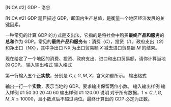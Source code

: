 



[NICA #2] GDP - 洛谷














[NICA #2] GDP
题目描述
GDP，即国内生产总值，是衡量一个地区经济发展的关键因素。

一种常见的计算 GDP 的方式是支出法，它指的是将社会中购买**最终产品和服务**的**总和**作为 GDP。常见的**最终产品和服务**有：消费（$C$），投资（$I$），政府支出（$G$）和净出口（$\mathrm{NX}$），其中净出口 $\mathrm{NX}$ 为出口贸易额 $X$ 减去进口贸易额 $M$ 的结果。

现在给定了一个地区的消费、投资、政府支出、进口和出口贸易额，请你计算当地的 GDP。
输入输出格式
输入格式

第一行输入五个正**实数**，分别是 $C,I,G,M,X$，含义如题所示。
输出格式

输出一行一个**实数**，表示当地的 GDP。要求输出保留两位小数。
输入输出样例
输入样例 #1
50 30 20 40 60
输出样例 #1
120.00
说明
对于所有数据，$1 \leq C,I,G,M,X \leq 10000$，且小数点后不超过两位。最终计算出的 GDP 必定为正数。






